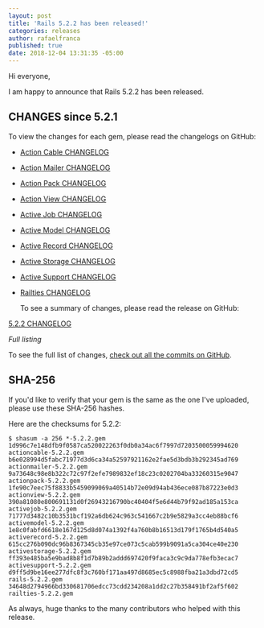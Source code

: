 ```yaml
---
layout: post
title: 'Rails 5.2.2 has been released!'
categories: releases
author: rafaelfranca
published: true
date: 2018-12-04 13:31:35 -05:00
---
```

Hi everyone,

I am happy to announce that Rails 5.2.2 has been released.


## CHANGES since 5.2.1

To view the changes for each gem, please read the changelogs on GitHub:

* [Action Cable CHANGELOG](https://github.com/rails/rails/blob/v5.2.2/actioncable/CHANGELOG.md)
* [Action Mailer CHANGELOG](https://github.com/rails/rails/blob/v5.2.2/actionmailer/CHANGELOG.md)
* [Action Pack CHANGELOG](https://github.com/rails/rails/blob/v5.2.2/actionpack/CHANGELOG.md)
* [Action View CHANGELOG](https://github.com/rails/rails/blob/v5.2.2/actionview/CHANGELOG.md)
* [Active Job CHANGELOG](https://github.com/rails/rails/blob/v5.2.2/activejob/CHANGELOG.md)
* [Active Model CHANGELOG](https://github.com/rails/rails/blob/v5.2.2/activemodel/CHANGELOG.md)
* [Active Record CHANGELOG](https://github.com/rails/rails/blob/v5.2.2/activerecord/CHANGELOG.md)
* [Active Storage CHANGELOG](https://github.com/rails/rails/blob/v5.2.2/activestorage/CHANGELOG.md)
* [Active Support CHANGELOG](https://github.com/rails/rails/blob/v5.2.2/activesupport/CHANGELOG.md)
* [Railties CHANGELOG](https://github.com/rails/rails/blob/v5.2.2/railties/CHANGELOG.md)

  To see a summary of changes, please read the release on GitHub:

 [5.2.2 CHANGELOG](https://github.com/rails/rails/releases/tag/v5.2.2)

*Full listing*


To see the full list of changes, [check out all the commits on
GitHub](https://github.com/rails/rails/compare/v5.2.1...v5.2.2).

## SHA-256

If you'd like to verify that your gem is the same as the one I've uploaded,
please use these SHA-256 hashes.

Here are the checksums for 5.2.2:

```
$ shasum -a 256 *-5.2.2.gem
1d996c7e148dfb9f0587ca520022263f0db0a34ac6f7997d7203500059994620  actioncable-5.2.2.gem
b6e028994d5fabc71977d3d6ca34a52597921162e2fae5d3bdb3b292345ad769  actionmailer-5.2.2.gem
9a73648c98e8b322c72c97f2efe7989832ef18c23c0202704ba33260315e9047  actionpack-5.2.2.gem
1fe90c7eec75f8833b5459099069a40514b72e09d94ab436ece087b87223e0d3  actionview-5.2.2.gem
390a81080e800691131d0f26943216790bc40404f5e6d44b79f92ad185a153ca  activejob-5.2.2.gem
71777d3482c10b3531bcf192a6db624c963c541667c2b9e5829a3cc4eb88bcf6  activemodel-5.2.2.gem
1e8c0fabfd6618e167d125d8d074a1392f4a760b8b16513d179f1765b4d540a5  activerecord-5.2.2.gem
615cc276b090dc96b8367345cb35e97ce073c5cab599b9091a5ca304ce40e230  activestorage-5.2.2.gem
ff393e485ba5e9bad8b8f1d7b89b2addd697420f9faca3c9c9da778efb3ecac7  activesupport-5.2.2.gem
d9ff5d9be16ee277dfc8f3c760bf171aa497d8685ec5c8988fba21a3dbd72cd5  rails-5.2.2.gem
34648d2794966bd330681706edcc73cdd234208a1dd2c27b358491bf2af5f602  railties-5.2.2.gem
```

As always, huge thanks to the many contributors who helped with this release.

